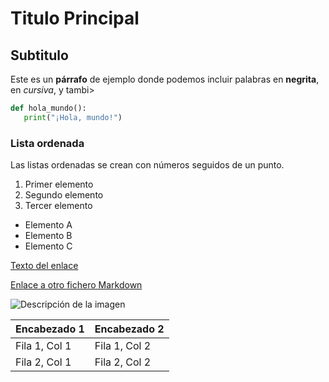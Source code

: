# Titulo Principal
## Subtitulo
Este es un **párrafo** de ejemplo donde podemos incluir palabras en **negrita**, en _cursiva_, y tambi>
```python
def hola_mundo():
   print("¡Hola, mundo!")
```
### Lista ordenada
Las listas ordenadas se crean con números seguidos de un punto.

1. Primer elemento
2. Segundo elemento
3. Tercer elemento

- Elemento A
- Elemento B
- Elemento C

[Texto del enlace](https://www.ejemplo.com)

[Enlace a otro fichero Markdown](otro_fichero.md)

![Descripción de la imagen](https://via.placeholder.com/150)

| Encabezado 1 | Encabezado 2 |
|---------------|---------------|
| Fila 1, Col 1 | Fila 1, Col 2 |
| Fila 2, Col 1 | Fila 2, Col 2 |
